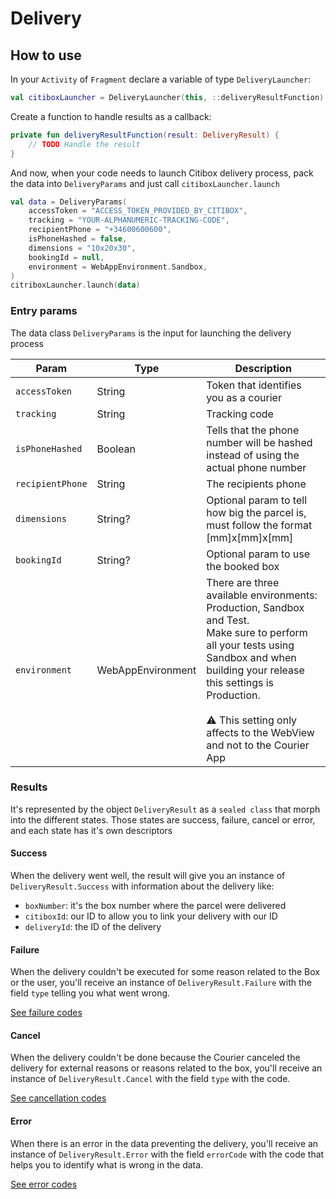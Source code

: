 # Delivery

## How to use

In your `Activity` of `Fragment` declare a variable of type `DeliveryLauncher`:

```kotlin
val citiboxLauncher = DeliveryLauncher(this, ::deliveryResultFunction)
```

Create a function to handle results as a callback:

```kotlin
private fun deliveryResultFunction(result: DeliveryResult) {  
    // TODO Handle the result  
}
```

And now, when your code needs to launch Citibox delivery process, pack the data into `DeliveryParams` and just call `citiboxLauncher.launch`

```kotlin
val data = DeliveryParams(
    accessToken = "ACCESS_TOKEN_PROVIDED_BY_CITIBOX",
    tracking = "YOUR-ALPHANUMERIC-TRACKING-CODE",
    recipientPhone = "+34600600600",
    isPhoneHashed = false,
    dimensions = "10x20x30",
    bookingId = null,
    environment = WebAppEnvironment.Sandbox,
)
citriboxLauncher.launch(data)
```

### Entry params

The data class `DeliveryParams` is the input for launching the delivery process

| Param            | Type              | Description                                                                                                                                                                                                                                                                |  
|------------------|-------------------|----------------------------------------------------------------------------------------------------------------------------------------------------------------------------------------------------------------------------------------------------------------------------|  
| `accessToken`    | String            | Token that identifies you as a courier                                                                                                                                                                                                                                     |  
| `tracking`       | String            | Tracking code                                                                                                                                                                                                                                                              |  
| `isPhoneHashed`  | Boolean           | Tells that the phone number will be hashed instead of using the actual phone number                                                                                                                                                                                        |  
| `recipientPhone` | String            | The recipients phone                                                                                                                                                                                                                                                       |  
| `dimensions`     | String?           | Optional param to tell how big the parcel is, must follow the format [mm]x[mm]x[mm]                                                                                                                                                                                        |  
| `bookingId`      | String?           | Optional param to use the booked box                                                                                                                                                                                                                                       |  
| `environment`    | WebAppEnvironment | There are three available environments: Production, Sandbox and Test.<br />Make sure to perform all your tests using Sandbox and when building your release this settings is Production.<br /><br />⚠️ This setting only affects to the WebView and not to the Courier App |  


### Results
It's represented by the object `DeliveryResult` as a `sealed class` that morph into the different states.
Those states are success, failure, cancel or error, and each state has it's own descriptors

#### Success
When the delivery went well, the result will give you an instance of `DeliveryResult.Success` with information about the delivery like:

- `boxNumber`: it's the box number where the parcel were delivered
- `citiboxId`: our ID to allow you to link your delivery with our ID
- `deliveryId`: the ID of the delivery

#### Failure
When the delivery couldn't be executed for some reason related to the Box or the user, you'll receive an instance of `DeliveryResult.Failure` with the field `type` telling you what went wrong.

[See failure codes](CODES.md#failure-codes)

#### Cancel
When the delivery couldn't be done because the Courier canceled the delivery for external reasons or reasons related to the box, you'll receive an instance of `DeliveryResult.Cancel` with the field `type` with the code.

[See cancellation codes](CODES.md#cancel-codes)

#### Error
When there is an error in the data preventing the delivery, you'll receive an instance of `DeliveryResult.Error` with the field `errorCode` with the code that helps you to identify what is wrong in the data.

[See error codes](CODES.md#error-codes)